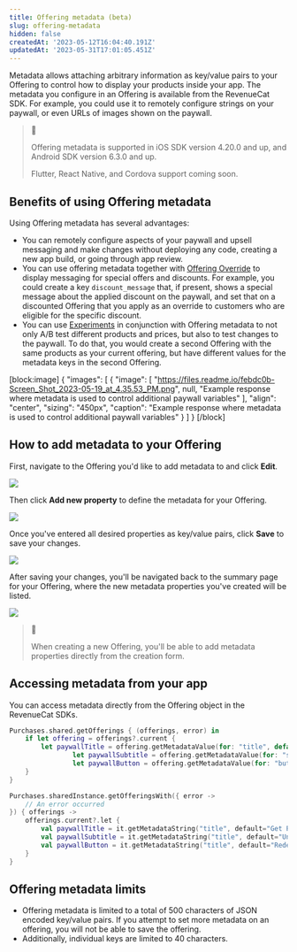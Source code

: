 ```yaml
---
title: Offering metadata (beta)
slug: offering-metadata
hidden: false
createdAt: '2023-05-12T16:04:40.191Z'
updatedAt: '2023-05-31T17:01:05.451Z'
---
```

Metadata allows attaching arbitrary information as key/value pairs to your Offering to control how to display your products inside your app. The metadata you configure in an Offering is available from the RevenueCat SDK. For example, you could use it to remotely configure strings on your paywall, or even URLs of images shown on the paywall.

> 📘 
> 
> Offering metadata is supported in iOS SDK version 4.20.0 and up, and Android SDK version 6.3.0 and up.
> 
> Flutter, React Native, and Cordova support coming soon.

## Benefits of using Offering metadata

Using Offering metadata has several advantages: 

- You can remotely configure aspects of your paywall and upsell messaging and make changes without deploying any code, creating a new app build, or going through app review.
- You can use offering metadata together with [Offering Override](doc:offering-override) to display messaging for special offers and discounts. For example, you could create a key `discount_message` that, if present, shows a special message about the applied discount on the paywall, and set that on a discounted Offering that you apply as an override to customers who are eligible for the specific discount.
- You can use [Experiments](doc:experiments-v1) in conjunction with Offering metadata to not only A/B test different products and prices, but also to test changes to the paywall. To do that, you would create a second Offering with the same products as your current offering, but have different values for the metadata keys in the second Offering.

[block:image]
{
  "images": [
    {
      "image": [
        "https://files.readme.io/febdc0b-Screen_Shot_2023-05-19_at_4.35.53_PM.png",
        null,
        "Example response where metadata is used to control additional paywall variables"
      ],
      "align": "center",
      "sizing": "450px",
      "caption": "Example response where metadata is used to control additional paywall variables"
    }
  ]
}
[/block]

## How to add metadata to your Offering

First, navigate to the Offering you'd like to add metadata to and click **Edit**.

![](https://files.readme.io/b427522-Screen_Shot_2023-05-30_at_3.47.15_PM.png)

Then click **Add new property** to define the metadata for your Offering.

![](https://files.readme.io/3245cef-Screen_Shot_2023-05-30_at_3.47.28_PM.png)

Once you've entered all desired properties as key/value pairs, click **Save** to save your changes.

![](https://files.readme.io/2e32fcf-Screen_Shot_2023-05-30_at_3.48.25_PM.png)

After saving your changes, you'll be navigated back to the summary page for your Offering, where the new metadata properties you've created will be listed.

![](https://files.readme.io/756de89-Screen_Shot_2023-05-30_at_3.48.42_PM.png)

> 📘 
> 
> When creating a new Offering, you'll be able to add metadata properties directly from the creation form.

## Accessing metadata from your app

You can access metadata directly from the Offering object in the RevenueCat SDKs.

```swift 
Purchases.shared.getOfferings { (offerings, error) in
    if let offering = offerings?.current {
        let paywallTitle = offering.getMetadataValue(for: "title", default: "Get Pro")
				let paywallSubtitle = offering.getMetadataValue(for: "subtitle", default: "Unlock all the features")
				let paywallButton = offering.getMetadataValue(for: "button", default: "Redeem Trial")
    }
}
```
```kotlin 
Purchases.sharedInstance.getOfferingsWith({ error ->
    // An error occurred
}) { offerings ->
    offerings.current?.let {
        val paywallTitle = it.getMetadataString("title", default="Get Pro")
        val paywallSubtitle = it.getMetadataString("title", default="Unlock all the features")
        val paywallButton = it.getMetadataString("title", default="Redeem Trial")
    }
}
```

## Offering metadata limits

- Offering metadata is limited to a total of 500 characters of JSON encoded key/value pairs. If you attempt to set more metadata on an offering, you will not be able to save the offering.
- Additionally, individual keys are limited to 40 characters.